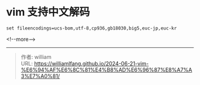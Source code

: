 # vim 支持中文解码



```
set fileencodings=ucs-bom,utf-8,cp936,gb18030,big5,euc-jp,euc-kr
```

&lt;!--more--&gt;



---

> 作者: william  
> URL: https://williamlfang.github.io/2024-06-21-vim-%E6%94%AF%E6%8C%81%E4%B8%AD%E6%96%87%E8%A7%A3%E7%A0%81/  


